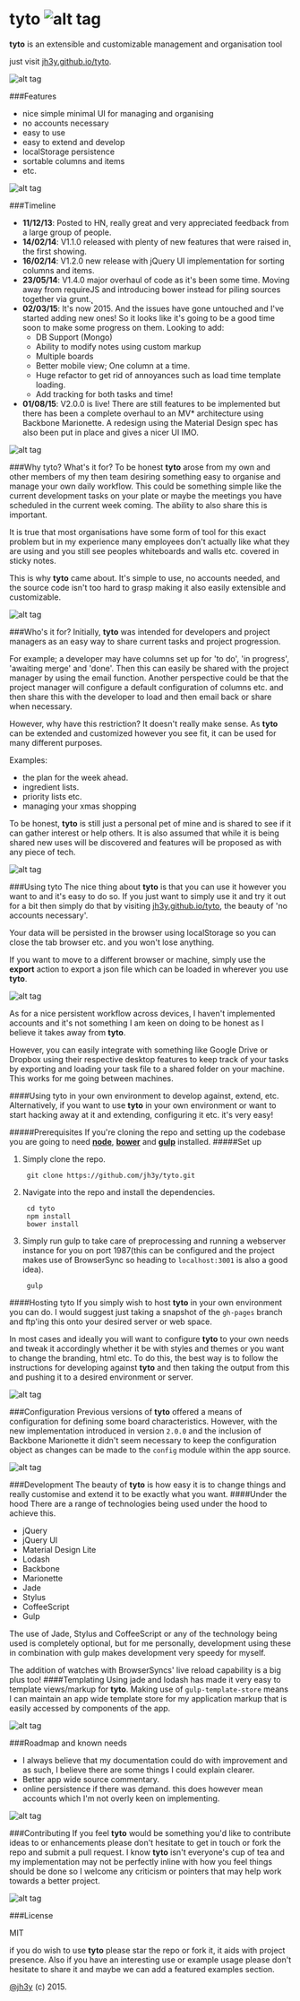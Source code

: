 
tyto ![alt tag](https://raw.github.com/jh3y/tyto/master/src/images/tyto.png)
===
__tyto__ is an extensible and customizable management and organisation tool

just visit [jh3y.github.io/tyto](http://jh3y.github.io/tyto).

![alt tag](https://raw.github.com/jh3y/pics/master/tyto/app_three_cols.png)

###Features
* nice simple minimal UI for managing and organising
* no accounts necessary
* easy to use
* easy to extend and develop
* localStorage persistence
* sortable columns and items
* etc.

![alt tag](https://raw.github.com/jh3y/pics/master/tyto/add_task.gif)


###Timeline
* __11/12/13__: Posted to HN, really great and very appreciated feedback from a large group of people.
* __14/02/14__: V1.1.0 released with plenty of new features that were raised in̨ the first showing.
* __16/02/14__: V1.2.0 new release with jQuery UI implementation for sorting columns and items.
* __23/05/14__: V1.4.0 major overhaul of code as it's been some time. Moving away from requireJS and introducing bower instead for piling sources together via grunt.̨
* __02/03/15__: It's now 2015. And the issues have gone untouched and I've started adding new ones! So it looks like it's going to be a good time soon to make some progress on them. Looking to add:
  * DB Support (Mongo)
  * Ability to modify notes using custom markup
  * Multiple boards
  * Better mobile view; One column at a time.
  * Huge refactor to get rid of annoyances such as load time template loading.
  * Add tracking for both tasks and time!
* __01/08/15__: V2.0.0 is live! There are still features to be implemented but there has been a complete overhaul to an MV* architecture using Backbone Marionette. A redesign using the Material Design spec has also been put in place and gives a nicer UI IMO.


![alt tag](https://raw.github.com/jh3y/pics/master/tyto/edit_view.png)

###Why tyto? What's it for?
To be honest __tyto__ arose from my own and other members of my then team desiring something easy to organise and manage your own daily workflow. This could be something simple like the current development tasks on your plate or maybe the meetings you have scheduled in the current week coming. The ability to also share this is important.

It is true that most organisations have some form of tool for this exact problem but in my experience many employees don't actually like what they are using and you still see peoples whiteboards and walls etc. covered in sticky notes.

This is why __tyto__ came about. It's simple to use, no accounts needed, and the source code isn't too hard to grasp making it also easily extensible and customizable.

![alt tag](https://raw.github.com/jh3y/pics/master/tyto/edit_task.gif)

###Who's it for?
Initially, __tyto__ was intended for developers and project managers as an easy way to share current tasks and project progression.

For example; a developer may have columns set up for 'to do', 'in progress', 'awaiting merge' and 'done'. Then this can easily be shared with the project manager by using the email function. Another perspective could be that the project manager will configure a default configuration of columns etc. and then share this with the developer to load and then email back or share when necessary.

However, why have this restriction? It doesn't really make sense. As __tyto__ can be extended and customized however you see fit, it can be used for many different purposes.

Examples:
* the plan for the week ahead.
* ingredient lists.
* priority lists etc.
* managing your xmas shopping

To be honest, __tyto__ is still just a personal pet of mine and is shared to see if it can gather interest or help others. It is also assumed that while it is being shared new uses will be discovered and features will be proposed as with any piece of tech.

![alt tag](https://raw.github.com/jh3y/pics/master/tyto/change_color.gif)


###Using tyto
The nice thing about __tyto__ is that you can use it however you want to and it's easy to do so. If you just want to simply use it and try it out for a bit then simply do that by visiting [jh3y.github.io/tyto](http://jh3y.github.io/tyto), the beauty of 'no accounts necessary'.

Your data will be persisted in the browser using localStorage so you can close the tab browser etc. and you won't lose anything.

If you want to move to a different browser or machine, simply use the __export__ action to export a json file which can be loaded in wherever you use __tyto__.

![alt tag](https://raw.github.com/jh3y/pics/master/tyto/menu.png)

As for a nice persistent workflow across devices, I haven't implemented accounts and it's not something I am keen on doing to be honest as I believe it takes away from __tyto__.

However, you can easily integrate with something like Google Drive or Dropbox using their respective desktop features to keep track of your tasks by exporting and loading your task file to a shared folder on your machine. This works for me going between machines.

####Using tyto in your own environment to develop against, extend, etc.
Alternatively, if you want to use __tyto__ in your own environment or want to start hacking away at it and extending, configuring it etc. it's very easy!

#####Prerequisites
If you're cloning the repo and setting up the codebase you are going to need __[node]()__, __[bower]()__ and  __[gulp]()__ installed.
#####Set up
1. Simply clone the repo.

        git clone https://github.com/jh3y/tyto.git

2. Navigate into the repo and install the dependencies.

        cd tyto
        npm install
        bower install

3. Simply run gulp to take care of preprocessing and running a webserver instance for you on port 1987(this can be configured and the project makes use of BrowserSync so heading to `localhost:3001` is also a good idea).

        gulp

####Hosting tyto
If you simply wish to host __tyto__ in your own environment you can do. I would suggest just taking a snapshot of the `gh-pages` branch and ftp'ing this onto your desired server or web space.

In most cases and ideally you will want to configure __tyto__ to your own needs and tweak it accordingly whether it be with styles and themes or you want to change the branding, html etc. To do this, the best way is to follow the instructions for developing against __tyto__ and then taking the output from this and pushing it to a desired environment or server.

![alt tag](https://raw.github.com/jh3y/pics/master/tyto/speed_dial.gif)

###Configuration
Previous versions of __tyto__ offered a means of configuration for defining some board characteristics. However, with the new implementation introduced in version `2.0.0` and the inclusion of Backbone Marionette it didn't seem necessary to keep the configuration object as changes can be made to the `config` module within the app source.

![alt tag](https://raw.github.com/jh3y/pics/master/tyto/time_track.gif)

###Development
The beauty of __tyto__ is how easy it is to change things and really customise and extend it to be exactly what you want.
####Under the hood
There are a range of technologies being used under the hood to achieve this.
* jQuery
* jQuery UI
* Material Design Lite
* Lodash
* Backbone
* Marionette
* Jade
* Stylus
* CoffeeScript
* Gulp

The use of Jade, Stylus and CoffeeScript or any of the technology being used is completely optional, but for me personally, development using these in combination with gulp makes development very speedy for myself.

The addition of watches with BrowserSyncs' live reload capability is a big plus too!
####Templating
Using jade and lodash has made it very easy to template views/markup for __tyto__. Making use of `gulp-template-store` means I can maintain an app wide template store for my application markup that is easily accessed by components of the app.

![alt tag](https://raw.github.com/jh3y/pics/master/tyto/move_task.gif)

###Roadmap and known needs
* I always believe that my documentation could do with improvement and as such, I believe there are some things I could explain clearer.
* Better app wide source commentary.
* online persistence if there was d̨emand. this does however mean accounts which I'm not overly keen on implementing.


![alt tag](https://raw.github.com/jh3y/pics/master/tyto/open_menu.gif)



###Contributing
If you feel __tyto__ would be something you'd like to contribute ideas to or enhancements please don't hesitate to get in touch or fork the repo and submit a pull request. I know __tyto__ isn't everyone's cup of tea and my implementation may not be perfectly inline with how you feel things should be done so I welcome any criticism or pointers that may help work towards a better project.

![alt tag](https://raw.github.com/jh3y/pics/master/tyto/show_time.png)

###License

MIT

if you do wish to use __tyto__ please star the repo or fork it, it aids with project presence. Also if you have an interesting use or example usage please don't hesitate to share it and maybe we can add a featured examples section.


[@jh3y](https://github.com/jh3y) (c) 2015.
